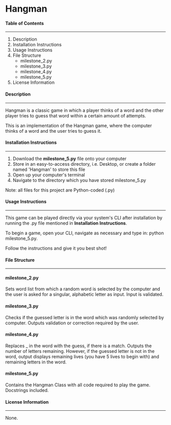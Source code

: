 # Hangman

#### Table of Contents
---
1. Description
1. Installation Instructions
1. Usage Instructions
1. File Structure
   - milestone_2.py
   - milestone_3.py
   - milestone_4.py
   - milestone_5.py
1. License Information
   
#### Description
---
Hangman is a classic game in which a player thinks of a word and the other player tries to guess that word within a certain amount of attempts. 



This is an implementation of the Hangman game, where the computer thinks of a word and the user tries to guess it. 



#### Installation Instructions
---
1. Download the **milestone_5.py** file onto your computer
1. Store in an easy-to-access directory, i.e. Desktop, or create a folder named 'Hangman' to store this file
1. Open up your computer's terminal
1. Navigate to the directory which you have stored milestone_5.py



Note: all files for this project are Python-coded (.py) 



#### Usage Instructions
---
This game can be played directly via your system's CLI after installation by running the .py file mentioned in **Installation Instructions**.



To begin a game, open your CLI, navigate as necessary and type in: python milestone_5.py.



Follow the instructions and give it you best shot!



#### File Structure
---
#### milestone_2.py 
Sets word list from which a random word is selected by the computer and the user is asked for a singular, alphabetic letter as input. Input is validated.

#### milestone_3.py
Checks if the guessed letter is in the word which was randomly selected by computer. Outputs validation or correction required by the user.

#### milestone_4.py
Replaces _ in the word with the guess, if there is a match. Outputs the number of letters remaining. However, if the guessed letter is not in the word, output displays remaining lives (you have 5 lives to begin with) and remaining letters in the word. 

#### milestone_5.py
Contains the Hangman Class with all code required to play the game. Docstrings included. 


#### License Information
---
None. 


